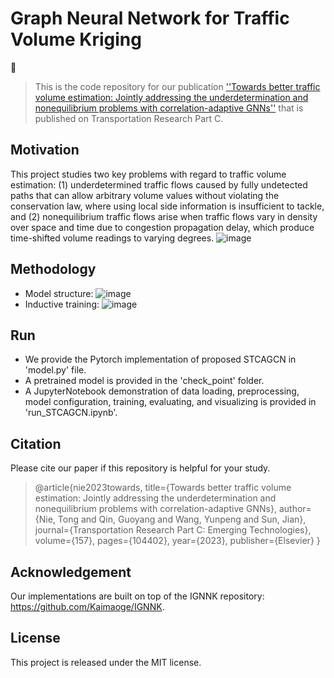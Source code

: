# Graph Neural Network for Traffic Volume Kriging

📝
> This is the code repository for our publication [''Towards better traffic volume estimation: Jointly addressing the underdetermination and nonequilibrium problems with correlation-adaptive GNNs''](https://doi.org/10.1016/j.trc.2023.104402) that is published on Transportation Research Part C.

## Motivation
This project studies two key problems with regard to traffic volume estimation: (1) underdetermined traffic flows caused by fully undetected paths that can allow arbitrary volume values without violating the conservation law, where using local side information is insufficient to tackle, and (2) nonequilibrium traffic flows arise when traffic flows vary in density over space and time due to congestion propagation delay, which produce time-shifted volume readings to varying degrees.
![image](https://github.com/tongnie/GNN4Flow/assets/97451044/8d860e5d-8b60-46bd-9f19-72b52c648428)

## Methodology
- Model structure:
  ![image](https://github.com/tongnie/GNN4Flow/assets/97451044/55605685-ceb6-4211-bd8a-884ebac7ee20)
- Inductive training:
  ![image](https://github.com/tongnie/GNN4Flow/assets/97451044/2d3998da-47ef-4e21-987b-c6f2bbe29673)

## Run
- We provide the Pytorch implementation of proposed STCAGCN in 'model.py' file.
- A pretrained model is provided in the 'check_point' folder.
- A JupyterNotebook demonstration of data loading, preprocessing, model configuration, training, evaluating, and visualizing is provided in 'run_STCAGCN.ipynb'.

## Citation
Please cite our paper if this repository is helpful for your study.
> @article{nie2023towards,
  title={Towards better traffic volume estimation: Jointly addressing the underdetermination and nonequilibrium problems with correlation-adaptive GNNs},
  author={Nie, Tong and Qin, Guoyang and Wang, Yunpeng and Sun, Jian},
  journal={Transportation Research Part C: Emerging Technologies},
  volume={157},
  pages={104402},
  year={2023},
  publisher={Elsevier}
}

## Acknowledgement
Our implementations are built on top of the IGNNK repository:
https://github.com/Kaimaoge/IGNNK.

## License
This project is released under the MIT license.
